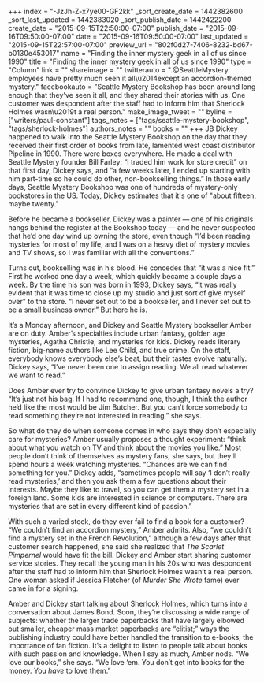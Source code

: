 +++
index = "-JzJh-Z-x7ye00-GF2kk"
_sort_create_date = 1442382600
_sort_last_updated = 1442383020
_sort_publish_date = 1442422200
create_date = "2015-09-15T22:50:00-07:00"
publish_date = "2015-09-16T09:50:00-07:00"
date = "2015-09-16T09:50:00-07:00"
last_updated = "2015-09-15T22:57:00-07:00"
preview_url = "802f0d27-7406-8232-bd67-b0130e453017"
name = "Finding the inner mystery geek in all of us since 1990"
title = "Finding the inner mystery geek in all of us since 1990"
type = "Column"
link = ""
shareimage = ""
twitterauto = ".@SeattleMystery employees have pretty much seen it all\u2014except an accordion-themed mystery."
facebookauto = "Seattle Mystery Bookshop has been around long enough that they've seen it all, and they shared their stories with us. One customer was despondent after the staff had to inform him that Sherlock Holmes wasn\u2019t a real person."
make_image_tweet = ""
byline = ["writers/paul-constant"]
tags_notes = ["tags/seattle-mystery-bookshop", "tags/sherlock-holmes"]
authors_notes = ""
books = ""
+++
JB Dickey happened to walk into the Seattle Mystery Bookshop on the day that they received their first order of books from late, lamented west coast distributor Pipeline in 1990. There were boxes everywhere. He made a deal with Seattle Mystery founder Bill Farley: “I traded him work for store credit” on that first day, Dickey says, and “a few weeks later, I ended up starting with him part-time so he could do other, non-bookselling things.” In those early days, Seattle Mystery Bookshop was one of hundreds of mystery-only bookstores in the US. Today, Dickey estimates that it's one of "about fifteen, maybe twenty."

Before he became a bookseller, Dickey was a painter — one of his originals hangs behind the register at the Bookshop today — and he never suspected that he’d one day wind up owning the store, even though “I’d been reading mysteries for most of my life, and I was on a heavy diet of mystery movies and TV shows, so I was familiar with all the conventions.” 

Turns out, bookselling was in his blood. He concedes that “it was a nice fit.” First he worked one day a week, which quickly became a couple days a week. By the time his son was born in 1993, Dickey says, “it was really evident that it was time to close up my studio and just sort of give myself over” to the store. “I never set out to be a bookseller, and I never set out to be a small business owner.” But here he is.

It’s a Monday afternoon, and Dickey and Seattle Mystery bookseller Amber are on duty. Amber’s specialties include urban fantasy, golden age mysteries, Agatha Christie, and mysteries for kids. Dickey reads literary fiction, big-name authors like Lee Child, and true crime. On the staff, everybody knows everybody else’s beat, but their tastes evolve naturally. Dickey says, “I’ve never been one to assign reading. We all read whatever we want to read.” 

Does Amber ever try to convince Dickey to give urban fantasy novels a try? “It’s just not his bag. If I had to recommend one, though, I think the author he’d like the most would be Jim Butcher. But you can’t force somebody to read something they’re not interested in reading,” she says. 

So what do they do when someone comes in who says they don’t especially care for mysteries? Amber usually proposes a thought experiment: “think about what you watch on TV and think about the movies you like.” Most people don’t think of themselves as mystery fans, she says, but they'll spend hours a week watching mysteries. “Chances are we can find something for you.” Dickey adds, “sometimes people will say ‘I don’t really read mysteries,’ and then you ask them a few questions about their interests. Maybe they like to travel, so you can get them a mystery set in a foreign land. Some kids are interested in science or computers. There are mysteries that are set in every different kind of passion.” 

With such a varied stock, do they ever fail to find a book for a customer? “We couldn’t find an accordion mystery,” Amber admits. Also, “we couldn’t find a mystery set in the French Revolution,” although a few days after that customer search happened, she said she realized that *The Scarlet Pimpernel* would have fit the bill. Dickey and Amber start sharing customer service stories. They recall the young man in his 20s who was despondent after the staff had to inform him that Sherlock Holmes wasn’t a real person. One woman asked if Jessica Fletcher (of *Murder She Wrote* fame) ever came in for a signing.

Amber and Dickey start talking about Sherlock Holmes, which turns into a conversation about James Bond. Soon, they’re discussing a wide range of subjects: whether the larger trade paperbacks that have largely elbowed out smaller, cheaper mass market paperbacks are “elitist;” ways the publishing industry could have better handled the transition to e-books; the importance of fan fiction. It’s a delight to listen to people talk about books with such passion and knowledge. When I say as much, Amber nods. “We love our books,” she says. “We love ‘em. You don’t get into books for the money. You *have* to love them.” 